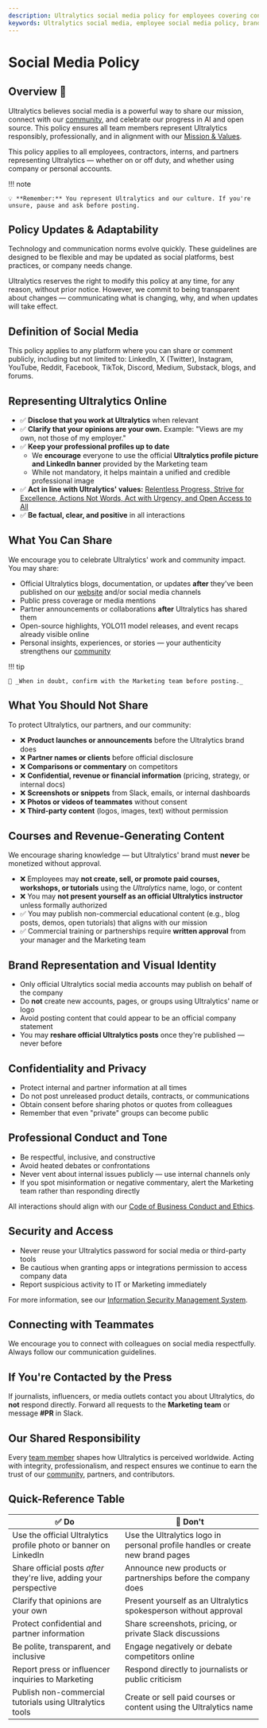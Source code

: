 ```yaml
---
description: Ultralytics social media policy for employees covering content sharing guidelines, brand representation, confidentiality, and professional conduct across all platforms.
keywords: Ultralytics social media, employee social media policy, brand guidelines, professional conduct, content sharing, confidentiality policy
---
```


# Social Media Policy

## Overview 📱

Ultralytics believes social media is a powerful way to share our mission, connect with our [community](community-engagement.md), and celebrate our progress in AI and open source. This policy ensures all team members represent Ultralytics responsibly, professionally, and in alignment with our [Mission & Values](../mission-vision-values/index.md).

This policy applies to all employees, contractors, interns, and partners representing Ultralytics — whether on or off duty, and whether using company or personal accounts.

!!! note

    💡 **Remember:** You represent Ultralytics and our culture. If you're unsure, pause and ask before posting.

## Policy Updates & Adaptability

Technology and communication norms evolve quickly. These guidelines are designed to be flexible and may be updated as social platforms, best practices, or company needs change.

Ultralytics reserves the right to modify this policy at any time, for any reason, without prior notice. However, we commit to being transparent about changes — communicating what is changing, why, and when updates will take effect.

## Definition of Social Media

This policy applies to any platform where you can share or comment publicly, including but not limited to: LinkedIn, X (Twitter), Instagram, YouTube, Reddit, Facebook, TikTok, Discord, Medium, Substack, blogs, and forums.

## Representing Ultralytics Online

- ✅ **Disclose that you work at Ultralytics** when relevant
- ✅ **Clarify that your opinions are your own.** Example: "Views are my own, not those of my employer."
- ✅ **Keep your professional profiles up to date**
    - We **encourage** everyone to use the official **Ultralytics profile picture and LinkedIn banner** provided by the Marketing team
    - While not mandatory, it helps maintain a unified and credible professional image
- ✅ **Act in line with Ultralytics' values:** [Relentless Progress, Strive for Excellence, Actions Not Words, Act with Urgency, and Open Access to All](../mission-vision-values/index.md)
- ✅ **Be factual, clear, and positive** in all interactions

## What You Can Share

We encourage you to celebrate Ultralytics' work and community impact. You may share:

- Official Ultralytics blogs, documentation, or updates **after** they've been published on our [website](https://www.ultralytics.com/) and/or social media channels
- Public press coverage or media mentions
- Partner announcements or collaborations **after** Ultralytics has shared them
- Open-source highlights, YOLO11 model releases, and event recaps already visible online
- Personal insights, experiences, or stories — your authenticity strengthens our [community](community-engagement.md)

!!! tip

    💬 _When in doubt, confirm with the Marketing team before posting._

## What You Should Not Share

To protect Ultralytics, our partners, and our community:

- ❌ **Product launches or announcements** before the Ultralytics brand does
- ❌ **Partner names or clients** before official disclosure
- ❌ **Comparisons or commentary** on competitors
- ❌ **Confidential, revenue or financial information** (pricing, strategy, or internal docs)
- ❌ **Screenshots or snippets** from Slack, emails, or internal dashboards
- ❌ **Photos or videos of teammates** without consent
- ❌ **Third-party content** (logos, images, text) without permission

## Courses and Revenue-Generating Content

We encourage sharing knowledge — but Ultralytics' brand must **never** be monetized without approval.

- ❌ Employees may **not create, sell, or promote paid courses, workshops, or tutorials** using the _Ultralytics_ name, logo, or content
- ❌ You may **not present yourself as an official Ultralytics instructor** unless formally authorized
- ✅ You may publish non-commercial educational content (e.g., blog posts, demos, open tutorials) that aligns with our mission
- ✅ Commercial training or partnerships require **written approval** from your manager and the Marketing team

## Brand Representation and Visual Identity

- Only official Ultralytics social media accounts may publish on behalf of the company
- Do **not** create new accounts, pages, or groups using Ultralytics' name or logo
- Avoid posting content that could appear to be an official company statement
- You may **reshare official Ultralytics posts** once they're published — never before

## Confidentiality and Privacy

- Protect internal and partner information at all times
- Do not post unreleased product details, contracts, or communications
- Obtain consent before sharing photos or quotes from colleagues
- Remember that even "private" groups can become public

## Professional Conduct and Tone

- Be respectful, inclusive, and constructive
- Avoid heated debates or confrontations
- Never vent about internal issues publicly — use internal channels only
- If you spot misinformation or negative commentary, alert the Marketing team rather than responding directly

All interactions should align with our [Code of Business Conduct and Ethics](../legal/code-of-business-conduct-and-ethics.md).

## Security and Access

- Never reuse your Ultralytics password for social media or third-party tools
- Be cautious when granting apps or integrations permission to access company data
- Report suspicious activity to IT or Marketing immediately

For more information, see our [Information Security Management System](../security/isms.md).

## Connecting with Teammates

We encourage you to connect with colleagues on social media respectfully. Always follow our communication guidelines.

## If You're Contacted by the Press

If journalists, influencers, or media outlets contact you about Ultralytics, do **not** respond directly. Forward all requests to the **Marketing team** or message **#PR** in Slack.

## Our Shared Responsibility

Every [team member](https://www.ultralytics.com/about) shapes how Ultralytics is perceived worldwide. Acting with integrity, professionalism, and respect ensures we continue to earn the trust of our [community](community-engagement.md), partners, and contributors.

## Quick-Reference Table

| ✅ **Do**                                                          | 🚫 **Don't**                                                                   |
| ------------------------------------------------------------------ | ------------------------------------------------------------------------------ |
| Use the official Ultralytics profile photo or banner on LinkedIn   | Use the Ultralytics logo in personal profile handles or create new brand pages |
| Share official posts _after_ they're live, adding your perspective | Announce new products or partnerships before the company does                  |
| Clarify that opinions are your own                                 | Present yourself as an Ultralytics spokesperson without approval               |
| Protect confidential and partner information                       | Share screenshots, pricing, or private Slack discussions                       |
| Be polite, transparent, and inclusive                              | Engage negatively or debate competitors online                                 |
| Report press or influencer inquiries to Marketing                  | Respond directly to journalists or public criticism                            |
| Publish non-commercial tutorials using Ultralytics tools           | Create or sell paid courses or content using the Ultralytics name              |
